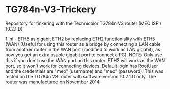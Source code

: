 # TG784n-V3-Trickery
Repository for tinkering with the Technicolor TG784n V3 router (MEO ISP / 10.2.1.D)

1.ini - ETH5 as gigabit ETH2 by replacing ETH2 functioniality with ETH5 (WAN) (Useful for using this router as a bridge by connecting a LAN cable from another router in the WAN port (modified to work as LAN gigabit), as now you get an extra usable gigabit port to connect a PC).
NOTE: Only use this if you don't use the WAN port on this router. ETH2 will work as the WAN port, so it won't work for connecting devices. Default login has RootUser and the credentials are "meo" (username) and "meo" (password).
This was tested on the TG784n V3 router with software version 10.2.1.D only. The router was manufactured on November 2014.
